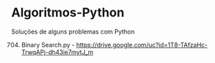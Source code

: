 # Algoritmos-Python
Soluções de alguns problemas com Python

704. Binary Search.py - https://drive.google.com/uc?id=1T8-TAfzaHc-TrwqAPj-dh43ie7mytJ_m
